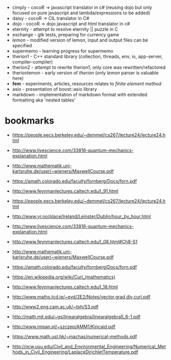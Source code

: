 - cimply - cocoR -> javascript translator in c# (reusing dojo but only focused on pure javascript and lambda/expressions to be added)
- daisy - cocoR -> CIL translator in C#
- dojo - cocoR -> dojo javascript and html translator in c#
- eternity - attempt to resolve eternity || puzzle in C
- exchange - gtk tests, preparing for currency game
- *lemon* - modified version of lemon, input and output files can be specified
- supermemo - learning progress for supermemo
- therion1 - C++ standard library (collection, threads, env, io, app-server, compiler-compiler)
- therion2 - attempt to rewrite therion1, only core was rewritten/refactored
- therionlemon - early version of *therion* (only *lemon* parser is valuable here)
- **fem** - experiments, articles, resources relates to *finite element method*
- asio - presentation of boost::asio library
- markdown - implementation of markdown format with extended formatting aka 'nested tables'

# bookmarks
- https://people.eecs.berkeley.edu/~demmel/cs267/lecture24/lecture24.html
- http://www.livescience.com/33816-quantum-mechanics-explanation.html
- http://www.mathematik.uni-karlsruhe.de/user/~wieners/MaxwellCourse.pdf
- https://amath.colorado.edu/faculty/fornberg/Docs/forn.pdf

- http://www.feynmanlectures.caltech.edu/I_91.html
- https://people.eecs.berkeley.edu/~demmel/cs267/lecture24/lecture24.html
- http://www.yr.no/place/Ireland/Leinster/Dublin/hour_by_hour.html
- http://www.livescience.com/33816-quantum-mechanics-explanation.html
- http://www.feynmanlectures.caltech.edu/I_08.html#Ch8-S1
- http://www.mathematik.uni-karlsruhe.de/user/~wieners/MaxwellCourse.pdf
- https://amath.colorado.edu/faculty/fornberg/Docs/forn.pdf
- https://en.wikipedia.org/wiki/Curl_(mathematics)
- http://www.feynmanlectures.caltech.edu/I_18.html
- http://www.maths.tcd.ie/~evd/2E2/Notes/vector,grad,div,curl.pdf
- http://www2.eng.cam.ac.uk/~tph/S3.pdf
- http://math.mit.edu/~gs/linearalgebra/linearalgebra5_6-1.pdf
- http://www.impan.pl/~szczep/AMM1/Kincaid.pdf
- https://www.math.ust.hk/~machas/numerical-methods.pdf
- http://ocw.usu.edu/Civil_and_Environmental_Engineering/Numerical_Methods_in_Civil_Engineering/LaplaceDirichletTemperature.pdf
